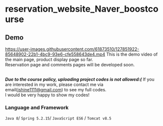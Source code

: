 # reservation_website_Naver_boostcourse

## Demo

https://user-images.githubusercontent.com/61873510/127851922-85648902-22b1-4bc9-93e6-cfe558643de4.mp4
This is the demo video of the main page, product display page so far.<br>
Reservation page and comments pages will be developed soon.<br><br>

***Due to the course policy, uploading project codes is not allowed:(***
If you are interested in my work, please contact me via email(jshine1111@gmail.com) to see my full codes.<br>
I would be very happy to show my codes!

### Language and Framework
```Java 8```/ ```Spring 5.2.15```/ ```JavaScript ES6``` / ```Tomcat v8.5```
